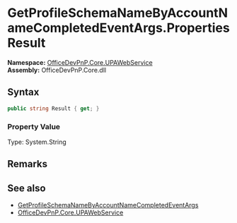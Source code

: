 # GetProfileSchemaNameByAccountNameCompletedEventArgs.Properties Result
  

**Namespace:** [OfficeDevPnP.Core.UPAWebService](OfficeDevPnP.Core.UPAWebService.md)  
**Assembly:** OfficeDevPnP.Core.dll  
## Syntax
```C#
public string Result { get; }
```

### Property Value
Type: System.String  

## Remarks 

## See also
- [GetProfileSchemaNameByAccountNameCompletedEventArgs](OfficeDevPnP.Core.UPAWebService.GetProfileSchemaNameByAccountNameCompletedEventArgs.md) 
- [OfficeDevPnP.Core.UPAWebService](OfficeDevPnP.Core.UPAWebService.md) 
